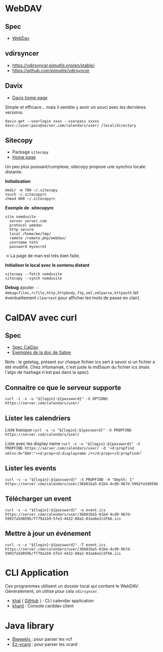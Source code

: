 # WebDAV 
## Spec 
* [WebDav](https://tools.ietf.org/html/rfc3744) 
## vdirsyncer 
* https://vdirsyncer.pimutils.org/en/stable/
* https://github.com/pimutils/vdirsyncer
## Davix 
* [Davix home page](http://dmc.web.cern.ch/projects/davix/home) 

Simple et efficace… mais il semble y avoir un souci avec les dernières versions.

`davix-get --userlogin xxxx --userpass xxxxx davs://user:pass@server.com/calendars/user/ /local/directory`
## Sitecopy 
* Package `sitecopy`
* [Home page](http://www.manyfish.co.uk/sitecopy/) 

Un peu plus puissant/complexe, sitecopy propose une synchro locale distante.

**Initialisation**
```
mkdir -m 700 ~/.sitecopy
touch ~/.sitecopyrc
chmod 600 ~/.sitecopyrc
```

**Exemple de .sitecopyrc**

```
site nomdusite
  server server.com
  protocol webdav
  http secure
  local /home/me/tmp/
  remote /remote.php/webdav/
  username toto
  password mysecret
```

→ La page de man est très bien faite.

**Initialiser le local avec le sontenu distant**
```
sitecopy --fetch nomdusite
sitecopy --synch nomdusite
```

**Debug**
ajouter `--debug=files,rcfile,http,httpbody,ftp,xml,xmlparse,httpauth`  (et éventuellement `cleartext` pour afficher les mots de passe en clair).
# CalDAV avec curl 
## Spec 
* [Spec CalDav](https://tools.ietf.org/html/rfc4791) 
* [Exemples de la doc de Sabre](http://sabre.io/dav/building-a-caldav-client/) 

Note : le getetag, présent sur chaque fichier ics sert à savoir si un fichier a été modifié. Chez infomaniak, c'est juste le md5sum du fichier ics (mais l'algo de hashage n'est pas dans la spec).
## Connaitre ce que le serveur supporte 
`curl -i -s -u "${login}:${password}" -X OPTIONS https://server.com/calendars/user/`
## Lister les calendriers 
Liste basique
`curl -s -u "${login}:${password}" -X PROPFIND https://server.com/calendars/user/`

Liste avec les display name
`curl -s -u "${login}:${password}" -X PROPFIND https://server.com/calendars/user/ -d '<d:propfind xmlns:d="DAV:"><d:prop><d:displayname /></d:prop></d:propfind>`'
## Lister les events 
`curl -s -u "${login}:${password}" -X PROPFIND -H "Depth: 1" https://server.com/calendars/user/36b01ba5-81b4-4cd9-967d-5992fa5d059b`
## Télécharger un event 
`curl -s -u "${login}:${password}" -o event.ics https://server.com/calendars/user/36b01ba5-81b4-4cd9-967d-5992fa5d059b/ff79a1b9-5fe3-4432-88a2-03aa6e2cdfb6.ics`
## Mettre à jour un événement 
`curl -s -u "${login}:${password}" -T event.ics https://server.com/calendars/user/36b01ba5-81b4-4cd9-967d-5992fa5d059b/ff79a1b9-5fe3-4432-88a2-03aa6e2cdfb6.ics`
# CLI Application 
Ces programmes utilisent un dossier local qui contient le WebDAV. Généralement, on utilise pour cela `vdirsyncer`.
* [khal](https://lostpackets.de/khal/) ( [GitHub](https://github.com/pimutils/khal) ) : CLI calendar application
* [khard](https://github.com/scheibler/khard/) : Console carddav client
# Java library 
* [Biweekly ](https://github.com/mangstadt/biweekly) : pour parser les vcf
* [Ez-vcard](https://github.com/mangstadt/ez-vcard) : pour parser les vcard
